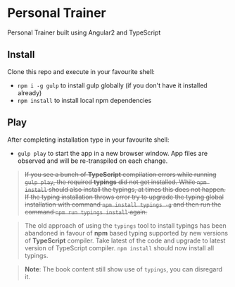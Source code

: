 # Personal Trainer

Personal Trainer built using Angular2 and TypeScript

## Install

Clone this repo and execute in your favourite shell:

* `npm i -g gulp` to install gulp globally (if you don't have it installed already)
* `npm install` to install local npm dependencies

## Play

After completing installation type in your favourite shell:

* `gulp play` to start the app in a new browser window. App files are observed and will be re-transpiled on each change.

> ~~If you see a bunch of **TypeScript** compilation errors while running `gulp play`, the required **typings** did not get installed.  While `npm install` should also install the typings, at times this does not happen. 
> If the typing installation throws error try to upgrade the typing global installation with command `npm install typings -g` and then run the command `npm run typings install` again.~~

> The old approach of using the `typings` tool to install typings has been abandoned in favour of **npm** based typing supported by new versions of **TypeScript** compiler. Take latest of the code and upgrade to latest version of TypeScript compiler. `npm install` should now install all typings. 

> **Note**: The book content still show use of `typings`, you can disregard it.
